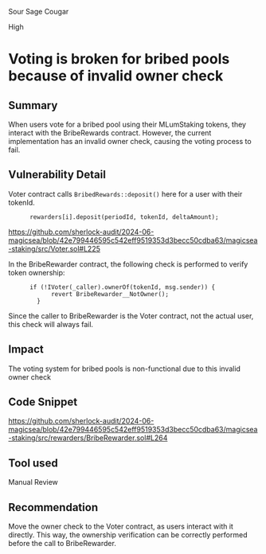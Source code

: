 Sour Sage Cougar

High

# Voting is broken for bribed pools because of invalid owner check

## Summary

When users vote for a bribed pool using their MLumStaking tokens, they interact with the BribeRewards contract. However, the current implementation has an invalid owner check, causing the voting process to fail.

## Vulnerability Detail

Voter contract calls `BribedRewards::deposit()` here for a user with their tokenId.

```solidity
      rewarders[i].deposit(periodId, tokenId, deltaAmount);
```
https://github.com/sherlock-audit/2024-06-magicsea/blob/42e799446595c542eff9519353d3becc50cdba63/magicsea-staking/src/Voter.sol#L225

In the BribeRewarder contract, the following check is performed to verify token ownership:

```solidity
      if (!IVoter(_caller).ownerOf(tokenId, msg.sender)) {
            revert BribeRewarder__NotOwner();
        }
```
Since the caller to BribeRewarder is the Voter contract, not the actual user, this check will always fail.

## Impact

The voting system for bribed pools is non-functional due to this invalid owner check

## Code Snippet

https://github.com/sherlock-audit/2024-06-magicsea/blob/42e799446595c542eff9519353d3becc50cdba63/magicsea-staking/src/rewarders/BribeRewarder.sol#L264

## Tool used

Manual Review

## Recommendation

Move the owner check to the Voter contract, as users interact with it directly. This way, the ownership verification can be correctly performed before the call to BribeRewarder.